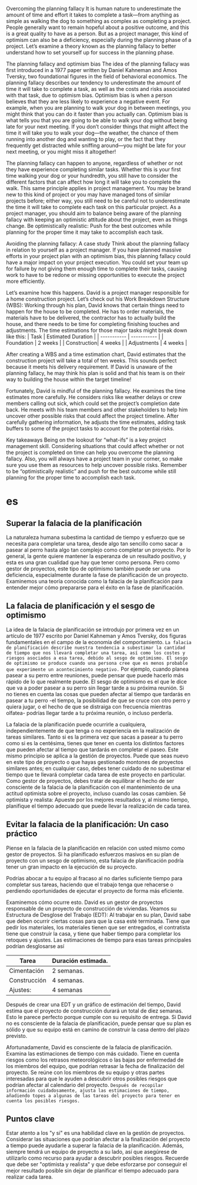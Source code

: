 Overcoming the planning fallacy
It is human nature to underestimate the amount of time and effort it takes to complete a task—from anything as simple as walking the dog to something as complex as completing a project. People generally want to remain hopeful about a positive outcome, and this is a great quality to have as a person. But as a project manager, this kind of optimism can also be a deficiency, especially during the planning phase of a project. Let’s examine a theory known as the planning fallacy to better understand how to set yourself up for success in the planning phase. 

The planning fallacy and optimism bias
The idea of the planning fallacy was first introduced in a 1977 paper written by Daniel Kahneman and Amos Tversky, two foundational figures in the field of behavioral economics. The planning fallacy describes our tendency to underestimate the amount of time it will take to complete a task, as well as the costs and risks associated with that task, due to optimism bias. Optimism bias is when a person believes that they are less likely to experience a negative event. For example, when you are planning to walk your dog in between meetings, you might think that you can do it faster than you actually can. Optimism bias is what tells you that you are going to be able to walk your dog without being late for your next meeting. If you don’t consider things that might affect the time it will take you to walk your dog—the weather, the chance of them running into another dog and wanting to play, or the fact that they frequently get distracted while sniffing around—you might be late for your next meeting, or you might miss it altogether! 

The planning fallacy can happen to anyone, regardless of whether or not they have experience completing similar tasks. Whether this is your first time walking your dog or your hundredth, you still have to consider the different factors that can affect how long it will take you to complete the walk. This same principle applies in project management. You may be brand new to this kind of project or you may have managed tons of similar projects before; either way, you still need to be careful not to underestimate the time it will take to complete each task on this particular project. As a project manager, you should aim to balance being aware of the planning fallacy with keeping an optimistic attitude about the project, even as things change. Be optimistically realistic: Push for the best outcomes while planning for the proper time it may take to accomplish each task.

Avoiding the planning fallacy: A case study
Think about the planning fallacy in relation to yourself as a project manager. If you have planned massive efforts in your project plan with an optimism bias, this planning fallacy could have a major impact on your project execution. You could set your team up for failure by not giving them enough time to complete their tasks, causing work to have to be redone or missing opportunities to execute the project more efficiently.

Let’s examine how this happens. David is a project manager responsible for a home construction project. Let’s check out his Work Breakdown Structure (WBS): 
Working through his plan, David knows that certain things need to happen for the house to be completed. He has to order materials, the materials have to be delivered, the contractor has to actually build the house, and there needs to be time for completing finishing touches and adjustments. The time estimations for those major tasks might break down like this:
| Task      | Estimated Duration |
| ----------- | ----------- |
| Foundation  | 2 weeks       |
| Construction| 4 weeks        |
| Adjustments | 4 weeks        |

After creating a WBS and a time estimation chart, David estimates that the construction project will take a total of ten weeks. This sounds perfect because it meets his delivery requirement. If David is unaware of the planning fallacy, he may think his plan is solid and that his team is on their way to building the house within the target timeline!

Fortunately, David is mindful of the planning fallacy. He examines the time estimates more carefully. He considers risks like weather delays or crew members calling out sick, which could set the project’s completion date back. He meets with his team members and other stakeholders to help him uncover other possible risks that could affect the project timeline. After carefully gathering information, he adjusts the time estimates, adding task buffers to some of the project tasks to account for the potential risks.

Key takeaways
Being on the lookout for “what-ifs” is a key project management skill. Considering situations that could affect whether or not the project is completed on time can help you overcome the planning fallacy. Also, you will always have a project team in your corner, so make sure you use them as resources to help uncover possible risks. Remember to be “optimistically realistic” and push for the best outcome while still planning for the proper time to accomplish each task.

# es
## Superar la falacia de la planificación
La naturaleza humana subestima la cantidad de tiempo y esfuerzo que se necesita para completar una tarea, desde algo tan sencillo como sacar a pasear al perro hasta algo tan complejo como completar un proyecto.
Por lo general, la gente quiere mantener la esperanza de un resultado positivo, y esta es una gran cualidad que hay que tener como persona.
Pero como gestor de proyectos, este tipo de optimismo también puede ser una deficiencia, especialmente durante la fase de planificación de un proyecto.
Examinemos una teoría conocida como la falacia de la planificación para entender mejor cómo prepararse para el éxito en la fase de planificación. 

## La falacia de planificación y el sesgo de optimismo
La idea de la falacia de planificación se introdujo por primera vez en un artículo de 1977 escrito por Daniel Kahneman y Amos Tversky, dos figuras fundamentales en el campo de la economía del comportamiento.
`La falacia de planificación describe nuestra tendencia a subestimar la cantidad de tiempo que nos llevará completar una tarea, así como los costes y riesgos asociados a esa tarea, debido al sesgo de optimismo. El sesgo de optimismo se produce cuando una persona cree que es menos probable que experimente un acontecimiento negativo.`
Por ejemplo, cuando planea pasear a su perro entre reuniones, puede pensar que puede hacerlo más rápido de lo que realmente puede. El sesgo de optimismo es el que le dice que va a poder pasear a su perro sin llegar tarde a su próxima reunión. Si no tienes en cuenta las cosas que pueden afectar al tiempo que tardarás en pasear a tu perro -el tiempo, la posibilidad de que se cruce con otro perro y quiera jugar, o el hecho de que se distraiga con frecuencia mientras olfatea- podrías llegar tarde a tu próxima reunión, o incluso perderla. 

La falacia de la planificación puede ocurrirle a cualquiera, independientemente de que tenga o no experiencia en la realización de tareas similares.
Tanto si es la primera vez que sacas a pasear a tu perro como si es la centésima, tienes que tener en cuenta los distintos factores que pueden afectar al tiempo que tardarás en completar el paseo.
Este mismo principio se aplica a la gestión de proyectos. Puede que seas nuevo en este tipo de proyecto o que hayas gestionado montones de proyectos similares antes; en cualquier caso, debes tener cuidado de no subestimar el tiempo que te llevará completar cada tarea de este proyecto en particular.
Como gestor de proyectos, debes tratar de equilibrar el hecho de ser consciente de la falacia de la planificación con el mantenimiento de una actitud optimista sobre el proyecto, incluso cuando las cosas cambien. Sé optimista y realista: Apueste por los mejores resultados y, al mismo tiempo, planifique el tiempo adecuado que puede llevar la realización de cada tarea.

## Evitar la falacia de la planificación: Un caso práctico
Piense en la falacia de la planificación en relación con usted mismo como gestor de proyectos.
Si ha planificado esfuerzos masivos en su plan de proyecto con un sesgo de optimismo, esta falacia de planificación podría tener un gran impacto en la ejecución de su proyecto.

Podrías abocar a tu equipo al fracaso al no darles suficiente tiempo para completar sus tareas, haciendo que el trabajo tenga que rehacerse o perdiendo oportunidades de ejecutar el proyecto de forma más eficiente.

Examinemos cómo ocurre esto.
David es un gestor de proyectos responsable de un proyecto de construcción de viviendas. Veamos su Estructura de Desglose del Trabajo (EDT): 
Al trabajar en su plan, David sabe que deben ocurrir ciertas cosas para que la casa esté terminada.
Tiene que pedir los materiales, los materiales tienen que ser entregados, el contratista tiene que construir la casa, y tiene que haber tiempo para completar los retoques y ajustes. Las estimaciones de tiempo para esas tareas principales podrían desglosarse así

| Tarea | Duración estimada.|
| ----------- | ----------- |
| Cimentación | 2 semanas. |
| Construcción | 4 semanas.|
| Ajustes: | 4 semanas|

Después de crear una EDT y un gráfico de estimación del tiempo, David estima que el proyecto de construcción durará un total de diez semanas. Esto le parece perfecto porque cumple con su requisito de entrega. Si David no es consciente de la falacia de planificación, puede pensar que su plan es sólido y que su equipo está en camino de construir la casa dentro del plazo previsto.

Afortunadamente, David es consciente de la falacia de planificación.
Examina las estimaciones de tiempo con más cuidado. Tiene en cuenta riesgos como los retrasos meteorológicos o las bajas por enfermedad de los miembros del equipo, que podrían retrasar la fecha de finalización del proyecto. Se reúne con los miembros de su equipo y otras partes interesadas para que le ayuden a descubrir otros posibles riesgos que podrían afectar al calendario del proyecto. `Después de recopilar información cuidadosamente, ajusta las estimaciones de tiempo, añadiendo topes a algunas de las tareas del proyecto para tener en cuenta los posibles riesgos.`


## Puntos clave
Estar atento a los "y si" es una habilidad clave en la gestión de proyectos. Considerar las situaciones que podrían afectar a la finalización del proyecto a tiempo puede ayudarle a superar la falacia de la planificación. Además, siempre tendrá un equipo de proyecto a su lado, así que asegúrese de utilizarlo como recurso para ayudar a descubrir posibles riesgos. Recuerde que debe ser "optimista y realista" y que debe esforzarse por conseguir el mejor resultado posible sin dejar de planificar el tiempo adecuado para realizar cada tarea.
